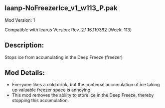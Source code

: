 laanp-NoFreezerIce_v1_w113_P.pak
----------------------------------------------------------------------
Mod Version: 1

Compatible with Icarus Version: Rev. 2.1.16.119362 (Week: 113)

## Description:
Stops ice from accumulating in the Deep Freeze (freezer)

## Mod Details:
- Everyone likes a cold drink, but the continual accumulation of ice taking up valuable freezer space is annoying.
- This mod removes the ability to store ice in the Deep Freeze, thereby stopping this accumulation.




































































